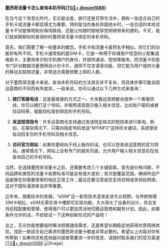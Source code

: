 **墨西哥流量卡怎么查询本机号码[[TG💪+ @esim1088](https://t.me/s/esim1088)]**

在当今这个信息化时代，无论是出差、旅行还是日常生活中，拥有一张适合自己的手机卡或流量卡都显得尤为重要。特别是当你身处异国他乡时，一张合适的本地流量卡不仅能够帮助你保持联络，还能让你随时随地享受网络带来的便利。今天，我们就来聊聊如何查询你的墨西哥流量卡绑定的本机号码。

首先，我们需要了解一些基本的概念。手机卡和流量卡虽然名字相似，但它们的功能却有所不同。手机卡通常指的是SIM卡，它是一种用于存储用户信息的小型集成电路卡，主要用来识别手机用户的身份，并提供通话、短信等服务。而流量卡则是专门针对数据流量使用设计的卡片，通常不包含语音功能，但它能为用户提供大量的移动互联网流量，非常适合需要频繁上网的人群。

对于墨西哥流量卡来说，查询本机号码的方法其实并不复杂，但具体步骤可能会因运营商的不同而有所差异。一般来说，你可以通过以下几种方式来查询：

1. **拨打客服电话**：这是最直接的方式之一。大多数运营商都会提供一个客服热线，你可以拨打这个号码，并按照语音提示输入相关信息，比如账户密码或者验证码等，就能轻松查到绑定的手机号码。

2. **发送短信指令**：许多运营商也支持通过发送特定格式的短信来进行查询。例如，在某些情况下，只需向指定号码发送“MYINFO”这样的关键词，系统便会自动回复你的手机号码及相关信息。

3. **访问官方网站**：如果你更倾向于线上操作的话，也可以登录该运营商的官方网站。通常情况下，网站上会有专门的服务页面，允许用户输入相关信息后在线查询自己的手机号码。

当然，在选择墨西哥流量卡之前，还需要考虑几个关键因素。首先是价格问题，不同品牌和类型的流量卡收费标准可能会有很大差别；其次是覆盖范围，确保所选产品能够在你需要使用的地区正常工作；最后还要注意是否支持双频或多频段网络，这对于国际漫游来说非常重要。

近年来，随着技术的发展，“eSIM”这一新型技术逐渐走进大众视野。与传统物理SIM卡相比，eSIM无需实体卡槽即可实现功能，大大简化了设备的设计，并且支持远程配置和管理，使得用户可以更加灵活地切换运营商和服务计划。因此，如果条件允许的话，不妨尝试一下这种创新形式的产品吧！

总之，无论你是想要临时解决短期通信需求，还是希望长期稳定地获得优质网络体验，找到一款适合自己需求的墨西哥流量卡都是非常必要的。希望以上内容对你有所帮助！如果你还有其他疑问或者需要进一步的信息，请随时联系我们的官方渠道[[TG💪+ @esim1088](https://t.me/s/esim1088) ![Image](https://i.postimg.cc/4NQfJmqS/Snipaste-2025-05-13-00-14-12.png)]